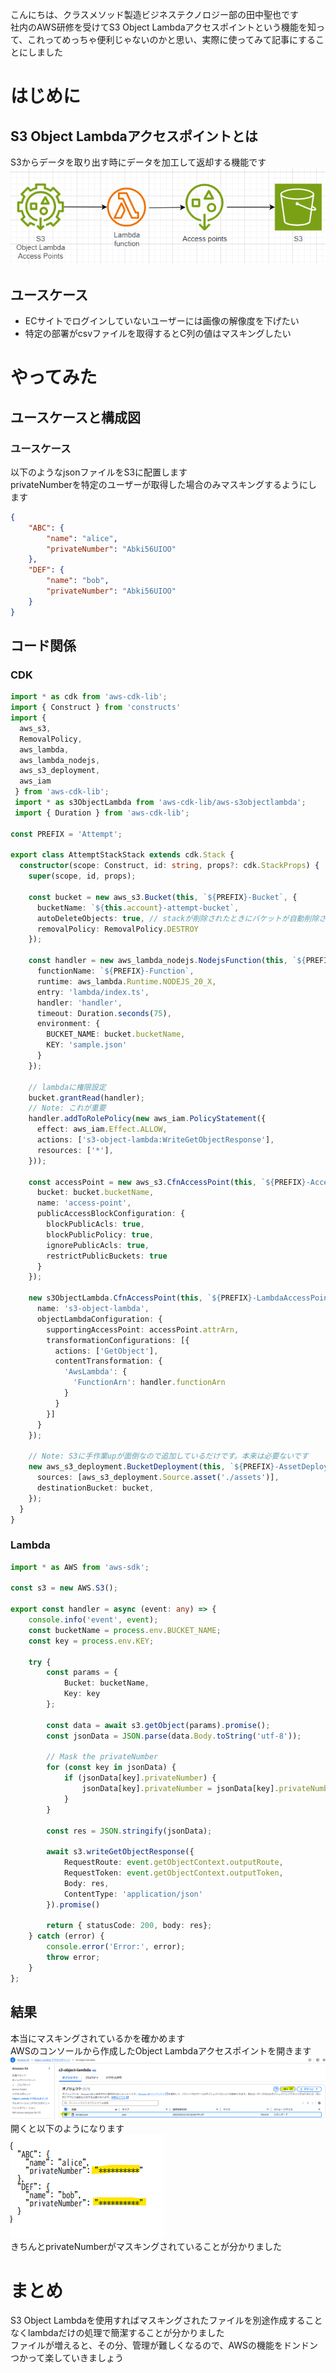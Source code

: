 こんにちは、クラスメソッド製造ビジネステクノロジー部の田中聖也です  
社内のAWS研修を受けてS3 Object Lambdaアクセスポイントという機能を知って、これってめっちゃ便利じゃないのかと思い、実際に使ってみて記事にすることにしました  
# はじめに
## S3 Object Lambdaアクセスポイントとは
S3からデータを取り出す時にデータを加工して返却する機能です  
![](./images/ObjectLambdaPointArchitecure.png)  
## ユースケース
- ECサイトでログインしていないユーザーには画像の解像度を下げたい
- 特定の部署がcsvファイルを取得するとC列の値はマスキングしたい

# やってみた
## ユースケースと構成図
### ユースケース
以下のようなjsonファイルをS3に配置します  
privateNumberを特定のユーザーが取得した場合のみマスキングするようにします  
```privateNumber.json
{
    "ABC": {
        "name": "alice",
        "privateNumber": "Abki56UIOO"
    },
    "DEF": {
        "name": "bob",
        "privateNumber": "Abki56UIOO"
    }
}
```
## コード関係
### CDK
```typescript:stack.ts
import * as cdk from 'aws-cdk-lib';
import { Construct } from 'constructs'
import { 
  aws_s3,
  RemovalPolicy,
  aws_lambda,
  aws_lambda_nodejs,
  aws_s3_deployment,
  aws_iam
 } from 'aws-cdk-lib';
 import * as s3ObjectLambda from 'aws-cdk-lib/aws-s3objectlambda';
 import { Duration } from 'aws-cdk-lib';

const PREFIX = 'Attempt';

export class AttemptStackStack extends cdk.Stack {
  constructor(scope: Construct, id: string, props?: cdk.StackProps) {
    super(scope, id, props);

    const bucket = new aws_s3.Bucket(this, `${PREFIX}-Bucket`, {
      bucketName: `${this.account}-attempt-bucket`,
      autoDeleteObjects: true, // stackが削除されたときにバケットが自動削除される
      removalPolicy: RemovalPolicy.DESTROY
    });

    const handler = new aws_lambda_nodejs.NodejsFunction(this, `${PREFIX}-NodeFunction`, {
      functionName: `${PREFIX}-Function`,
      runtime: aws_lambda.Runtime.NODEJS_20_X,
      entry: 'lambda/index.ts',
      handler: 'handler',
      timeout: Duration.seconds(75),
      environment: {
        BUCKET_NAME: bucket.bucketName,
        KEY: 'sample.json'
      }
    });

    // lambdaに権限設定
    bucket.grantRead(handler);
    // Note: これが重要
    handler.addToRolePolicy(new aws_iam.PolicyStatement({
      effect: aws_iam.Effect.ALLOW,
      actions: ['s3-object-lambda:WriteGetObjectResponse'],
      resources: ['*'],
    }));

    const accessPoint = new aws_s3.CfnAccessPoint(this, `${PREFIX}-AccessPoint`, {
      bucket: bucket.bucketName,
      name: 'access-point',
      publicAccessBlockConfiguration: {
        blockPublicAcls: true,
        blockPublicPolicy: true,
        ignorePublicAcls: true,
        restrictPublicBuckets: true
      }
    });

    new s3ObjectLambda.CfnAccessPoint(this, `${PREFIX}-LambdaAccessPoint`, {
      name: 's3-object-lambda',
      objectLambdaConfiguration: {
        supportingAccessPoint: accessPoint.attrArn,
        transformationConfigurations: [{
          actions: ['GetObject'],
          contentTransformation: {
            'AwsLambda': {
              'FunctionArn': handler.functionArn
            }
          }
        }]
      }
    });

    // Note: S3に手作業upが面倒なので追加しているだけです。本来は必要ないです
    new aws_s3_deployment.BucketDeployment(this, `${PREFIX}-AssetDeployment`, {
      sources: [aws_s3_deployment.Source.asset('./assets')],
      destinationBucket: bucket,
    });
  }
}

```
### Lambda
```typescript:index.ts
import * as AWS from 'aws-sdk';

const s3 = new AWS.S3();

export const handler = async (event: any) => {
    console.info('event', event);
    const bucketName = process.env.BUCKET_NAME;
    const key = process.env.KEY;

    try {
        const params = {
            Bucket: bucketName,
            Key: key
        };

        const data = await s3.getObject(params).promise();
        const jsonData = JSON.parse(data.Body.toString('utf-8'));

        // Mask the privateNumber
        for (const key in jsonData) {
            if (jsonData[key].privateNumber) {
                jsonData[key].privateNumber = jsonData[key].privateNumber.replace(/./g, '*');
            }
        }

        const res = JSON.stringify(jsonData);

        await s3.writeGetObjectResponse({
            RequestRoute: event.getObjectContext.outputRoute,
            RequestToken: event.getObjectContext.outputToken,
            Body: res,
            ContentType: 'application/json'
        }).promise()

        return { statusCode: 200, body: res};
    } catch (error) {
        console.error('Error:', error);
        throw error;
    }
};
```
## 結果
本当にマスキングされているかを確かめます  
AWSのコンソールから作成したObject Lambdaアクセスポイントを開きます  
![](./images/AWSコンソール画面.png)  
開くと以下のようになります  
![](./images/result.png)  
きちんとprivateNumberがマスキングされていることが分かりました  
# まとめ
S3 Object Lambdaを使用すればマスキングされたファイルを別途作成することなくlambdaだけの処理で簡潔することが分かりました  
ファイルが増えると、その分、管理が難しくなるので、AWSの機能をドンドンつかって楽していきましょう  